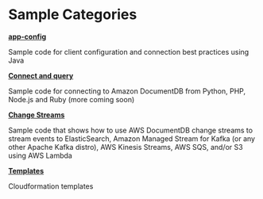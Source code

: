 # Sample Categories

__[app-config](https://github.com/aws-samples/amazon-documentdb-samples/tree/master/samples/app-config)__

Sample code for client configuration and connection best practices using Java

__[Connect and query](https://github.com/aws-samples/amazon-documentdb-samples/tree/master/samples/connect-and-query)__

Sample code for connecting to Amazon DocumentDB from Python, PHP, Node.js and Ruby (more coming soon)

__[Change Streams](https://github.com/aws-samples/amazon-documentdb-samples/tree/master/samples/change-streams)__

Sample code that shows how to use AWS DocumentDB change streams to stream events to ElasticSearch, Amazon Managed Stream for Kafka (or any other Apache Kafka distro), AWS Kinesis Streams, AWS SQS, and/or S3 using AWS Lambda

__[Templates](https://github.com/aws-samples/amazon-documentdb-samples/tree/master/samples/templates)__

Cloudformation templates